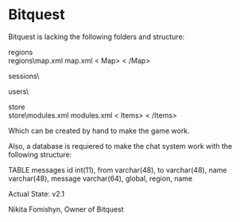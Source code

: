 # Bitquest

Bitquest is lacking the following folders and structure:

regions\
regions\map.xml
map.xml
  < Map>
  < /Map>
  
sessions\

users\

store\
store\modules.xml
modules.xml
  < Items>
  < /Items>

Which can be created by hand to make the game work.

Also, a database is requiered to make the chat system work with the following structure:

TABLE messages
id int(11), from varchar(48), to varchar(48), name varchar(48), message varchar(64), global, region, name


Actual State: v2.1

Nikita Fomishyn,
Owner of Bitquest
